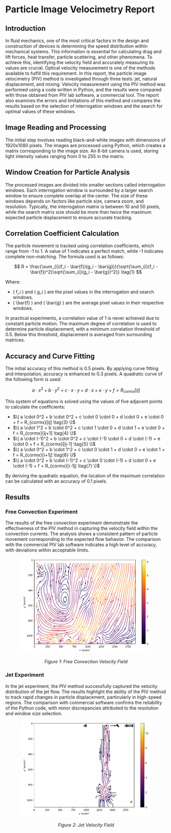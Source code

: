 # Particle Image Velocimetry Report

## Introduction
In fluid mechanics, one of the most critical factors in the design and construction of devices is determining the speed distribution within mechanical systems. This information is essential for calculating drag and lift forces, heat transfer, particle scattering, and other phenomena. To achieve this, identifying the velocity field and accurately measuring its values are crucial. Optical velocity measurement is one of the methods available to fulfill this requirement. In this report, the particle image velocimetry (PIV) method is investigated through three tests: jet, natural displacement, and mixing. Velocity measurement using the PIV method was performed using a code written in Python, and the results were compared with those obtained from PIV lab software, a commercial tool. The report also examines the errors and limitations of this method and compares the results based on the selection of interrogation windows and the search for optimal values of these windows.

## Image Reading and Processing
The initial step involves reading black-and-white images with dimensions of 1920x1080 pixels. The images are processed using Python, which creates a matrix corresponding to the image size. An 8-bit camera is used, storing light intensity values ranging from 0 to 255 in the matrix.

## Window Creation for Particle Analysis
The processed images are divided into smaller sections called interrogation windows. Each interrogation window is surrounded by a larger search window to ensure complete overlap at the center. The size of these windows depends on factors like particle size, camera zoom, and resolution. Typically, the interrogation matrix is between 10 and 50 pixels, while the search matrix size should be more than twice the maximum expected particle displacement to ensure accurate tracking.

## Correlation Coefficient Calculation
The particle movement is tracked using correlation coefficients, which range from -1 to 1. A value of 1 indicates a perfect match, while -1 indicates complete non-matching. The formula used is as follows:

$$
R = \frac{\sum_{i}(f_i - \bar{f})(g_i - \bar{g})}{\sqrt{\sum_{i}(f_i - \bar{f})^2}\sqrt{\sum_{i}(g_i - \bar{g})^2}} \tag{1}
$$

Where:
- \( f_i \) and \( g_i \) are the pixel values in the interrogation and search windows.
- \( \bar{f} \) and \( \bar{g} \) are the average pixel values in their respective windows.

In practical experiments, a correlation value of 1 is never achieved due to constant particle motion. The maximum degree of correlation is used to determine particle displacement, with a minimum correlation threshold of 0.5. Below this threshold, displacement is averaged from surrounding matrices.

## Accuracy and Curve Fitting
The initial accuracy of this method is 0.5 pixels. By applying curve fitting and interpolation, accuracy is enhanced to 0.3 pixels. A quadratic curve of the following form is used:

$$
a \cdot x^2 + b \cdot y^2 + c \cdot x \cdot y + d \cdot x + e \cdot y + f = R_{cormx}[ij] \tag{2}
$$

This system of equations is solved using the values of five adjacent points to calculate the coefficients:

- $\( a \cdot 0^2 + b \cdot 0^2 + c \cdot 0 \cdot 0 + d \cdot 0 + e \cdot 0 + f = R_{cormx}[ij] \tag{3} \)$
- $\( a \cdot 1^2 + b \cdot 0^2 + c \cdot 1 \cdot 0 + d \cdot 1 + e \cdot 0 + f = R_{cormx}[ij+1] \tag{4} \)$
- $\( a \cdot (-1)^2 + b \cdot 0^2 + c \cdot (-1) \cdot 0 + d \cdot (-1) + e \cdot 0 + f = R_{cormx}[ij-1] \tag{5} \)$
- $\( a \cdot 0^2 + b \cdot 1^2 + c \cdot 0 \cdot 1 + d \cdot 0 + e \cdot 1 + f = R_{cormx}[i+1j] \tag{6} \)$
- $\( a \cdot 0^2 + b \cdot (-1)^2 + c \cdot 0 \cdot (-1) + d \cdot 0 + e \cdot (-1) + f = R_{cormx}[i-1j] \tag{7} \)$

By deriving the quadratic equation, the location of the maximum correlation can be calculated with an accuracy of 0.1 pixels.

## Results

### Free Convection Experiment
The results of the free convection experiment demonstrate the effectiveness of the PIV method in capturing the velocity field within the convection currents. The analysis shows a consistent pattern of particle movement corresponding to the expected flow behavior. The comparison with the commercial PIV lab software indicates a high level of accuracy, with deviations within acceptable limits.

<div align="center">
    <img width="400" height="300" src="Figures/piv_1.png" alt="Free Convection Experiment Results">
    <p><i>Figure 1: Free Convection Velocity Field</i></p>
</div>

### Jet Experiment
In the jet experiment, the PIV method successfully captured the velocity distribution of the jet flow. The results highlight the ability of the PIV method to track rapid changes in particle displacement, particularly in high-speed regions. The comparison with commercial software confirms the reliability of the Python code, with minor discrepancies attributed to the resolution and window size selection.

<div align="center">
    <img width="400" height="300" src="Figures/piv_2.png" alt="Jet Experiment Results">
    <p><i>Figure 2: Jet Velocity Field</i></p>
</div>
